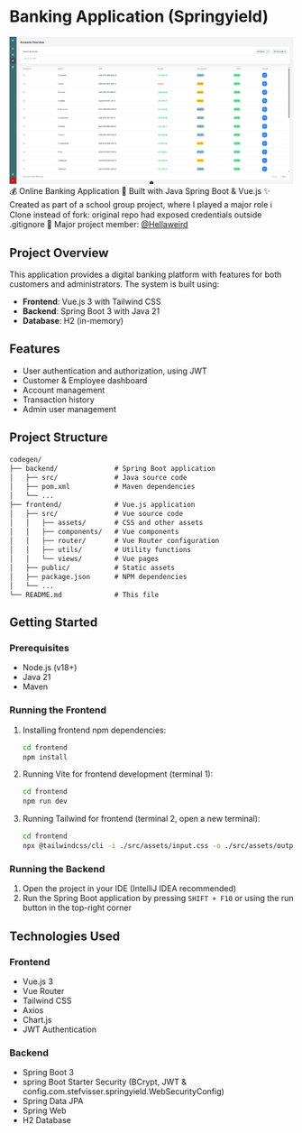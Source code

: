 # Banking Application (Springyield)
![Springyield Employee view](/github/img.png)
💰 Online Banking Application 🌿 Built with Java Spring Boot & Vue.js ✨ Created as part of a school group project, where I played a major role ℹ️ Clone instead of fork: original repo had exposed credentials outside .gitignore 👤 Major project member: [@Hellaweird](https://github.com/Hellaweird)
## Project Overview

This application provides a digital banking platform with features for both customers and administrators. The system is built using:

- **Frontend**: Vue.js 3 with Tailwind CSS
- **Backend**: Spring Boot 3 with Java 21
- **Database**: H2 (in-memory)

## Features

- User authentication and authorization, using JWT
- Customer & Employee dashboard
- Account management
- Transaction history
- Admin user management

## Project Structure

```
codegen/
├── backend/              # Spring Boot application
│   ├── src/              # Java source code
│   ├── pom.xml           # Maven dependencies
│   └── ...
├── frontend/             # Vue.js application
│   ├── src/              # Vue source code
│   │   ├── assets/       # CSS and other assets
│   │   ├── components/   # Vue components
│   │   ├── router/       # Vue Router configuration
│   │   ├── utils/        # Utility functions
│   │   └── views/        # Vue pages
│   ├── public/           # Static assets
│   ├── package.json      # NPM dependencies
│   └── ...
└── README.md             # This file
```

## Getting Started

### Prerequisites

- Node.js (v18+)
- Java 21
- Maven

### Running the Frontend

1. Installing frontend npm dependencies:
   ```bash
   cd frontend
   npm install
   ```

2. Running Vite for frontend development (terminal 1):
   ```bash
   cd frontend
   npm run dev
   ```

3. Running Tailwind for frontend (terminal 2, open a new terminal):
   ```bash
   cd frontend
   npx @tailwindcss/cli -i ./src/assets/input.css -o ./src/assets/output.css --watch
   ```

### Running the Backend

1. Open the project in your IDE (IntelliJ IDEA recommended)
2. Run the Spring Boot application by pressing `SHIFT + F10` or using the run button in the top-right corner

## Technologies Used

### Frontend
- Vue.js 3
- Vue Router
- Tailwind CSS
- Axios
- Chart.js
- JWT Authentication

### Backend
- Spring Boot 3
- spring Boot Starter Security (BCrypt, JWT & config.com.stefvisser.springyield.WebSecurityConfig)
- Spring Data JPA
- Spring Web
- H2 Database
